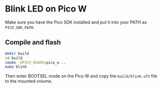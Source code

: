 # Blink LED on Pico W

Make sure you have the Pico SDK installed and put it into your PATH as `PICO_SDK_PATH`.

## Compile and flash

```bash
mkdir build
cd build
cmake -DPICO_BOARD=pico_w ..
make blink
```

Then enter BOOTSEL mode on the Pico W and copy the `build/blink.uf2` file to the mounted volume.
